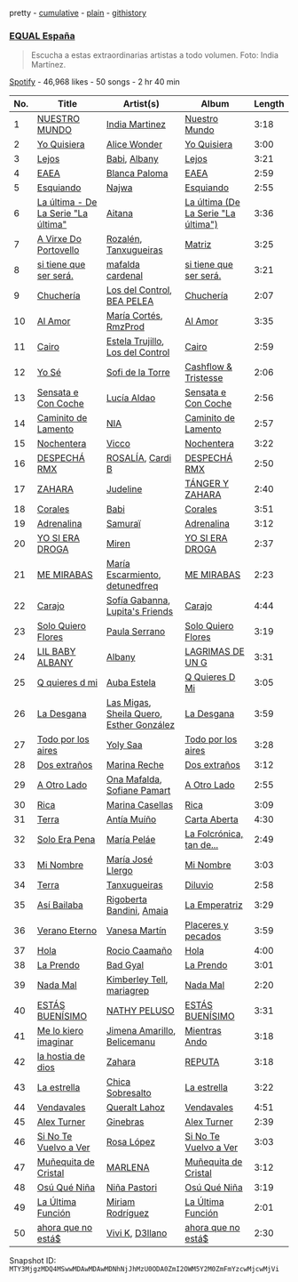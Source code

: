 pretty - [cumulative](/playlists/cumulative/37i9dQZF1DX6dANf8jNW4z.md) - [plain](/playlists/plain/37i9dQZF1DX6dANf8jNW4z) - [githistory](https://github.githistory.xyz/mackorone/spotify-playlist-archive/blob/main/playlists/plain/37i9dQZF1DX6dANf8jNW4z)

### [EQUAL España](https://open.spotify.com/playlist/37i9dQZF1DX6dANf8jNW4z)

> Escucha a estas extraordinarias artistas a todo volumen\. Foto: India Martínez.

[Spotify](https://open.spotify.com/user/spotify) - 46,968 likes - 50 songs - 2 hr 40 min

| No. | Title | Artist(s) | Album | Length |
|---|---|---|---|---|
| 1 | [NUESTRO MUNDO](https://open.spotify.com/track/3VRmetOtPtNKLBrXBTJfc1) | [India Martinez](https://open.spotify.com/artist/6FOpWOxsjQxKEbLiJpU1xV) | [Nuestro Mundo](https://open.spotify.com/album/5PdbzA2WYKvuy51gblXDOY) | 3:18 |
| 2 | [Yo Quisiera](https://open.spotify.com/track/6xLTIW13YObVeuOzdumBxi) | [Alice Wonder](https://open.spotify.com/artist/0SquRSkIJbzPqCUxG2EZMi) | [Yo Quisiera](https://open.spotify.com/album/6pqtFdAv5bgdjkSTSC61Mh) | 3:00 |
| 3 | [Lejos](https://open.spotify.com/track/1PbIKx9rhDslGVpW9Fo1Fq) | [Babi](https://open.spotify.com/artist/5nP79s99csrvcOiXTGjVfg), [Albany](https://open.spotify.com/artist/0W7oBn4W3biry1eehAk8wu) | [Lejos](https://open.spotify.com/album/1iqZvjqCZYChTH7l8OyiSv) | 3:21 |
| 4 | [EAEA](https://open.spotify.com/track/1NzoDUn5bLqpS36GD00Smi) | [Blanca Paloma](https://open.spotify.com/artist/4wm4mhiGnYPzCerFg3venQ) | [EAEA](https://open.spotify.com/album/713ABLvroU275mKkUgr6ZJ) | 2:59 |
| 5 | [Esquiando](https://open.spotify.com/track/34j9ERYhFkmw76khX9yHDo) | [Najwa](https://open.spotify.com/artist/7dp8dR96gWncIypef8kTnS) | [Esquiando](https://open.spotify.com/album/1os3O9AAm95njtVxeeweE3) | 2:55 |
| 6 | [La última \- De La Serie "La última"](https://open.spotify.com/track/65XxnbzaflcACTIOHum0A6) | [Aitana](https://open.spotify.com/artist/7eLcDZDYHXZCebtQmVFL25) | [La última \(De La Serie "La última"\)](https://open.spotify.com/album/5AXFBfTaJDz8eWx80QMThY) | 3:36 |
| 7 | [A Virxe Do Portovello](https://open.spotify.com/track/0yXXN5T9QYHuFHhgdlNGzM) | [Rozalén](https://open.spotify.com/artist/5soMpG6E6oApEiCZgrWeVz), [Tanxugueiras](https://open.spotify.com/artist/1iHb53TMjvMaXZm0s4RWZi) | [Matriz](https://open.spotify.com/album/0on1wrBTVafDAbhBp8y06d) | 3:25 |
| 8 | [si tiene que ser será.](https://open.spotify.com/track/0wtD6yzuqTv3EkRcJ6SHQZ) | [mafalda cardenal](https://open.spotify.com/artist/1AsstJ8Cf7uQX92weRmZRz) | [si tiene que ser será.](https://open.spotify.com/album/7mUcTOv2KgYCkrbDmxO7H3) | 3:21 |
| 9 | [Chuchería](https://open.spotify.com/track/6ByKY6x3lO84VxCd03CPAM) | [Los del Control](https://open.spotify.com/artist/3Nbij6lwrwz0XB7HubxdN2), [BEA PELEA](https://open.spotify.com/artist/7n8CEf82NSsckIB7kMwm9d) | [Chuchería](https://open.spotify.com/album/1glDglOFmoK1rdagME14F3) | 2:07 |
| 10 | [Al Amor](https://open.spotify.com/track/0lMHJPCBH7B5KPpnFWVh7g) | [María Cortés](https://open.spotify.com/artist/3aCuxvathYx8b93ubYnpcx), [RmzProd](https://open.spotify.com/artist/0OkOw9XVLGT6rp5wAiTGHL) | [Al Amor](https://open.spotify.com/album/6XebeNkG9g9oF9pUGmNgZ0) | 3:35 |
| 11 | [Cairo](https://open.spotify.com/track/3KT1AGGabCyVX2ZwDZJjph) | [Estela Trujillo](https://open.spotify.com/artist/3oUVxe8nEQM37H5YNbV6pc), [Los del Control](https://open.spotify.com/artist/3Nbij6lwrwz0XB7HubxdN2) | [Cairo](https://open.spotify.com/album/199nmkQgoNzzsa7AWrE8r1) | 2:59 |
| 12 | [Yo Sé](https://open.spotify.com/track/07skwJQUCbCfCD0EXNtvhP) | [Sofi de la Torre](https://open.spotify.com/artist/45VGByxe5GLUyX1XQlcC8I) | [Cashflow & Tristesse](https://open.spotify.com/album/4zrow94aedq2FGjkpL2ew4) | 2:06 |
| 13 | [Sensata e Con Coche](https://open.spotify.com/track/0Zu7LEqtDVePfGgLemNkmA) | [Lucía Aldao](https://open.spotify.com/artist/0E7eYQJsCEDaTAWgdyGnEO) | [Sensata e Con Coche](https://open.spotify.com/album/4iR5zVJUj1WKpaJP6ibebp) | 2:56 |
| 14 | [Caminito de Lamento](https://open.spotify.com/track/7Fc0VzcdfB6Ohg10DepTVp) | [NIA](https://open.spotify.com/artist/6pWfZsh4oMfM4lRITDxtfw) | [Caminito de Lamento](https://open.spotify.com/album/68MYjqGXULOK34FzkLWJld) | 2:57 |
| 15 | [Nochentera](https://open.spotify.com/track/20CozgjF6bshBw8cLhN23B) | [Vicco](https://open.spotify.com/artist/2z1MpPojFcvxYcEAx0lT6w) | [Nochentera](https://open.spotify.com/album/4uCz8u5i2bIYVUOSRdtr6v) | 3:22 |
| 16 | [DESPECHÁ RMX](https://open.spotify.com/track/4CD623yLJVvKJxUyzaTqtC) | [ROSALÍA](https://open.spotify.com/artist/7ltDVBr6mKbRvohxheJ9h1), [Cardi B](https://open.spotify.com/artist/4kYSro6naA4h99UJvo89HB) | [DESPECHÁ RMX](https://open.spotify.com/album/4czxiqSwyeZK7y5r9GNWXP) | 2:50 |
| 17 | [ZAHARA](https://open.spotify.com/track/2gKbwgaAQQRRYWpcA2psY3) | [Judeline](https://open.spotify.com/artist/1H6X7yhnXZg73f9bssaj1Q) | [TÁNGER Y ZAHARA](https://open.spotify.com/album/5DY4F3ttRGWWJoPJBcy4Ys) | 2:40 |
| 18 | [Corales](https://open.spotify.com/track/0k2S7GrwuyTHtn8n7yqGpQ) | [Babi](https://open.spotify.com/artist/5nP79s99csrvcOiXTGjVfg) | [Corales](https://open.spotify.com/album/1VL42wvmpV8NhxTmbYY7fq) | 3:51 |
| 19 | [Adrenalina](https://open.spotify.com/track/6AS6lW8vAo27DGEcbRT2Oj) | [Samuraï](https://open.spotify.com/artist/0BovidHLtM9n55WXWkApK9) | [Adrenalina](https://open.spotify.com/album/6MtdNWXRI8bYzFq4UX4GSg) | 3:12 |
| 20 | [YO SI ERA DROGA](https://open.spotify.com/track/6MokXYVQSbusPDgVM2Zrru) | [Miren](https://open.spotify.com/artist/4YGQgS8rZcbt0VOsV6GPcv) | [YO SI ERA DROGA](https://open.spotify.com/album/0So9p0bXatY2V6VxanIHKF) | 2:37 |
| 21 | [ME MIRABAS](https://open.spotify.com/track/4mBwGpQCG1Kx3q9a1EtNdw) | [María Escarmiento](https://open.spotify.com/artist/7sRtI3bMrrgSFkNs2jFHrl), [detunedfreq](https://open.spotify.com/artist/3Arhn0WJKerUnT3OXU705K) | [ME MIRABAS](https://open.spotify.com/album/3EXIgQUHkB1uOQeu3WEdQz) | 2:23 |
| 22 | [Carajo](https://open.spotify.com/track/77AKXWSJHnHscFfovjvFJI) | [Sofía Gabanna](https://open.spotify.com/artist/7oOAUwR8fKK27pEAKdt0mm), [Lupita's Friends](https://open.spotify.com/artist/7gGKjAXKRyDUhSUhFDIaAW) | [Carajo](https://open.spotify.com/album/2bFagscYwDpB7WWoWJEHt2) | 4:44 |
| 23 | [Solo Quiero Flores](https://open.spotify.com/track/0pHyI7QXfIOJNHfDzVBL6u) | [Paula Serrano](https://open.spotify.com/artist/7uhDcBmk7OpS9NbenEo1X7) | [Solo Quiero Flores](https://open.spotify.com/album/4v6VTV9uRC6JdW6fTAOVzo) | 3:19 |
| 24 | [LIL BABY ALBANY](https://open.spotify.com/track/4k7rZ8WcPlQxK42UAjLexY) | [Albany](https://open.spotify.com/artist/0W7oBn4W3biry1eehAk8wu) | [LAGRIMAS DE UN G](https://open.spotify.com/album/3Na5FWkciv60Z6vDXyC7OR) | 3:31 |
| 25 | [Q quieres d mi](https://open.spotify.com/track/04SYZf4k1Kd5KUOvQPcigF) | [Auba Estela](https://open.spotify.com/artist/0Bo6OEfw3rU1CNAHu3ZK1V) | [Q Quieres D Mi](https://open.spotify.com/album/461EMZVhaUW8nNazDUITJC) | 3:05 |
| 26 | [La Desgana](https://open.spotify.com/track/6eCmCa6054HY1qql31STt5) | [Las Migas](https://open.spotify.com/artist/6wWp1JO8wL9qEeVV0TRHY3), [Sheila Quero](https://open.spotify.com/artist/5kiiyxVFdE1MWTBHLsgPPz), [Esther González](https://open.spotify.com/artist/2oTfgFw9ghiNhkW1qZCBMN) | [La Desgana](https://open.spotify.com/album/5790kmKwK6v0woi7ijE4ng) | 3:59 |
| 27 | [Todo por los aires](https://open.spotify.com/track/0Z8FmQp6Xf8VtwrNY7rPjo) | [Yoly Saa](https://open.spotify.com/artist/599d8L6EF6XYR133olSRTW) | [Todo por los aires](https://open.spotify.com/album/5MNhe6mhQVGZkzCVJiDV3g) | 3:28 |
| 28 | [Dos extraños](https://open.spotify.com/track/7BWXwwLqGdmeFd0Mog3bI8) | [Marina Reche](https://open.spotify.com/artist/2fUMrRPj5xcEYXG5FoCTfw) | [Dos extraños](https://open.spotify.com/album/0SyTfwfCjrfclfMvfqVqbe) | 3:12 |
| 29 | [A Otro Lado](https://open.spotify.com/track/2FoPCBf6phSI3xeDJUetJ6) | [Ona Mafalda](https://open.spotify.com/artist/6HomUrLEVWcZjlXQTEjMyb), [Sofiane Pamart](https://open.spotify.com/artist/4RB2EEsmLhQTOSVQQpDzNg) | [A Otro Lado](https://open.spotify.com/album/56qVdoQqOSIj9yd1XGv1Pr) | 2:55 |
| 30 | [Rica](https://open.spotify.com/track/0NnoZmacKWM87HA7hU939g) | [Marina Casellas](https://open.spotify.com/artist/4w4aMwjbBdkSy2lTmsR8GT) | [Rica](https://open.spotify.com/album/1Dit3XnuKV1Fj7Q4HXWNCv) | 3:09 |
| 31 | [Terra](https://open.spotify.com/track/5Uw24VY2ItLdhCXARPpuPd) | [Antía Muíño](https://open.spotify.com/artist/0ecHgq56xOnMWAfLwvyFV1) | [Carta Aberta](https://open.spotify.com/album/1JVc6xReXLJbKpVlTKg03e) | 4:30 |
| 32 | [Solo Era Pena](https://open.spotify.com/track/4Kuwoo73ycM4kqsMacylRb) | [María Peláe](https://open.spotify.com/artist/1b6ctmaHGrw89ZUmm0nGXq) | [La Folcrónica, tan de...](https://open.spotify.com/album/6lGebOmKZaMOSUapQ0KGeJ) | 2:49 |
| 33 | [Mi Nombre](https://open.spotify.com/track/5dOGxX6c10Rb8DqqHTc2Cw) | [María José Llergo](https://open.spotify.com/artist/70GBRlKEGjfueop2lfdQ4Q) | [Mi Nombre](https://open.spotify.com/album/0oXlVXAvpKW54rDWMwYGMh) | 3:03 |
| 34 | [Terra](https://open.spotify.com/track/2fL7mRj4pby4Yx1ExpgrDm) | [Tanxugueiras](https://open.spotify.com/artist/1iHb53TMjvMaXZm0s4RWZi) | [Diluvio](https://open.spotify.com/album/1dZrD1qyXNIxBufhtYOK9f) | 2:58 |
| 35 | [Así Bailaba](https://open.spotify.com/track/61EzFxAX2KM66vmcc2CO1k) | [Rigoberta Bandini](https://open.spotify.com/artist/7DOERbtkx9aTLvWzZSB0qx), [Amaia](https://open.spotify.com/artist/1WLEfsQjvgtFSGkrHonzFX) | [La Emperatriz](https://open.spotify.com/album/7f3vr9igj7vDgo3SBIN8Fv) | 3:29 |
| 36 | [Verano Eterno](https://open.spotify.com/track/6fQmuMaRCSCtR0sjmVv7wX) | [Vanesa Martín](https://open.spotify.com/artist/5kSJMVPcTITrSZxTrHllVN) | [Placeres y pecados](https://open.spotify.com/album/6JE0ihFvCF6xoWryFIhbFY) | 3:59 |
| 37 | [Hola](https://open.spotify.com/track/4QrUcH6AELhKXbtONzEHta) | [Rocio Caamaño](https://open.spotify.com/artist/4LaS5IJXyKFXn3OT9naUFv) | [Hola](https://open.spotify.com/album/52NwxrJn4VCtcgK0hhZx1N) | 4:00 |
| 38 | [La Prendo](https://open.spotify.com/track/6t48UVZvQWh5wWfWlCZfzY) | [Bad Gyal](https://open.spotify.com/artist/4F4pp8NUW08JuXwnoxglpN) | [La Prendo](https://open.spotify.com/album/4eCRi01qxklHWrG0sIra8x) | 3:01 |
| 39 | [Nada Mal](https://open.spotify.com/track/0cs0nlOhJUTks1eOKVRWyU) | [Kimberley Tell](https://open.spotify.com/artist/1NTTlLcsHvqOZFC6CQp6Ka), [mariagrep](https://open.spotify.com/artist/6qW73GlY1wPnQ9zxIOYCzy) | [Nada Mal](https://open.spotify.com/album/05HWbis9WEawfsBCJPQiVb) | 2:20 |
| 40 | [ESTÁS BUENÍSIMO](https://open.spotify.com/track/13MRbFUJGGRKucCMzzdnWF) | [NATHY PELUSO](https://open.spotify.com/artist/3VHAySZQPlfGlNLslzXYpN) | [ESTÁS BUENÍSIMO](https://open.spotify.com/album/5whnoCyMbHr7TRFMoSGsM5) | 3:31 |
| 41 | [Me lo kiero imaginar](https://open.spotify.com/track/155nd0V88H2vMmRXiXsaS9) | [Jimena Amarillo](https://open.spotify.com/artist/29cPgYFoxExwmptUrlnYmm), [Belicemanu](https://open.spotify.com/artist/4X0IYY2C5zrOmrYoSTRkJv) | [Mientras Ando](https://open.spotify.com/album/2aUAwTRu9AWdC5SjZUk7bN) | 3:18 |
| 42 | [la hostia de dios](https://open.spotify.com/track/1nJ3fxva1RtBWiOzHhKL9U) | [Zahara](https://open.spotify.com/artist/7uLePkJ2f0MwEcphODfkuu) | [REPUTA](https://open.spotify.com/album/491sP7df1GOav6dScCJ4yk) | 3:18 |
| 43 | [La estrella](https://open.spotify.com/track/3uZTrCrJWANxoeNkxqyvyE) | [Chica Sobresalto](https://open.spotify.com/artist/4tRIJ4uToKp0kihbqnZJML) | [La estrella](https://open.spotify.com/album/2cP3WlzZgnrhZdGTnaPnTL) | 3:22 |
| 44 | [Vendavales](https://open.spotify.com/track/1Euwn9B6ZoiQqIxJ9Et0pm) | [Queralt Lahoz](https://open.spotify.com/artist/5njCmi440o0ft013pOw9W5) | [Vendavales](https://open.spotify.com/album/5biAEeUSYDv3b95qm24goo) | 4:51 |
| 45 | [Alex Turner](https://open.spotify.com/track/7JL9bfCKDRmfrQqZbB6X0x) | [Ginebras](https://open.spotify.com/artist/5w3bs8jNvbb0QHf5Lo0sva) | [Alex Turner](https://open.spotify.com/album/08tPbq1A0YvnoHbbIrKs4j) | 2:39 |
| 46 | [Si No Te Vuelvo a Ver](https://open.spotify.com/track/3arRJEszJOyK7nulOmioVa) | [Rosa López](https://open.spotify.com/artist/0qNxyg3R90E71P2zC2kLCl) | [Si No Te Vuelvo a Ver](https://open.spotify.com/album/7nAZd15ErBrbhFhybYtHxK) | 3:03 |
| 47 | [Muñequita de Cristal](https://open.spotify.com/track/2bsJ6oij5bheOFx9RyuFKY) | [MARLENA](https://open.spotify.com/artist/1IAwO3v7hVP9ryTQtlzc9y) | [Muñequita de Cristal](https://open.spotify.com/album/5TjZjSizBwwhGSjDpdPXH4) | 3:12 |
| 48 | [Osú Qué Niña](https://open.spotify.com/track/0kZrv7hKThf4qUPlqDFZXF) | [Niña Pastori](https://open.spotify.com/artist/6UelqIK8qwhWFc2f6nSEh8) | [Osú Qué Niña](https://open.spotify.com/album/5e5LUOFIgGLBNq2675XQEu) | 3:19 |
| 49 | [La Última Función](https://open.spotify.com/track/0kg71K4pfn5gZ2lWvDIS73) | [Miriam Rodríguez](https://open.spotify.com/artist/3E3qsTzCvTX13A1Zrw7Wnf) | [La Última Función](https://open.spotify.com/album/0bywsH6xygVO5MP5Lqmfip) | 2:01 |
| 50 | [ahora que no está$](https://open.spotify.com/track/3tOL0pyXgBItLfOsen62mM) | [Vivi K](https://open.spotify.com/artist/4WSOtiDdjEIvAAK6HqvdUg), [D3llano](https://open.spotify.com/artist/2op8AnWkI11yZAv1KwS9Ck) | [ahora que no está$](https://open.spotify.com/album/787BCzTAJriWX3I53WobCy) | 2:30 |

Snapshot ID: `MTY3MjgzMDQ4MSwwMDAwMDAwMDNhNjJhMzU0ODA0ZmI2OWM5Y2M0ZmFmYzcwMjcwMjVi`
